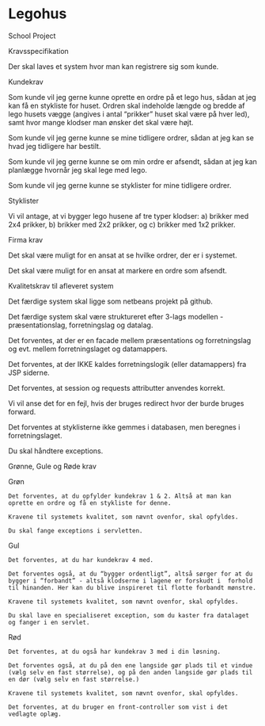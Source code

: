 # Legohus
School Project

Kravsspecifikation

Der skal laves et system hvor man kan registrere sig som kunde.

Kundekrav

  Som kunde vil jeg gerne kunne oprette en ordre på et lego hus, sådan at jeg kan få en stykliste for huset. Ordren skal indeholde længde og bredde af lego husets vægge (angives i antal “prikker” huset skal være på hver led), samt hvor mange klodser man ønsker det skal være højt.

  Som kunde vil jeg gerne kunne se mine tidligere ordrer, sådan at jeg kan se hvad jeg tidligere har bestilt.

  Som kunde vil jeg gerne kunne se om min ordre er afsendt, sådan at jeg kan planlægge hvornår jeg skal lege med lego.

  Som kunde vil jeg gerne kunne se styklister for mine tidligere ordrer.

Styklister

  Vi vil antage, at vi bygger lego husene af tre typer klodser: a) brikker med 2x4 prikker, b) brikker med 2x2 prikker, og c) brikker med 1x2 prikker.

Firma krav

  Det skal være muligt for en ansat at se hvilke ordrer, der er i systemet.
  
  Det skal være muligt for en ansat at markere en ordre som afsendt.

Kvalitetskrav til afleveret system
  
  Det færdige system skal ligge som netbeans projekt på github.
  
  Det færdige system skal være struktureret efter 3-lags modellen - præsentationslag, forretningslag og datalag.
  
  Det forventes, at der er en facade mellem præsentations og forretningslag og evt. mellem forretningslaget og datamappers.
  
  Det forventes, at der IKKE kaldes forretningslogik (eller datamappers) fra JSP siderne.
  
  Det forventes, at session og requests attributter anvendes korrekt.
  
  Vi vil anse det for en fejl, hvis der bruges redirect hvor der burde bruges forward.
  
  Det forventes at styklisterne ikke gemmes i databasen, men beregnes i forretningslaget.
  
  Du skal håndtere exceptions.

Grønne, Gule og Røde krav
  
  Grøn
    
    Det forventes, at du opfylder kundekrav 1 & 2. Altså at man kan oprette en ordre og få en stykliste for denne.
    
    Kravene til systemets kvalitet, som nævnt ovenfor, skal opfyldes.
    
    Du skal fange exceptions i servletten.
  
  Gul
    
    Det forventes, at du har kundekrav 4 med.
    
    Det forventes også, at du “bygger ordentligt”, altså sørger for at du bygger i “forbandt” - altså klodserne i lagene er forskudt i  forhold til hinanden. Her kan du blive inspireret til flotte forbandt mønstre.
    
    Kravene til systemets kvalitet, som nævnt ovenfor, skal opfyldes.
    
    Du skal lave en specialiseret exception, som du kaster fra datalaget og fanger i en servlet.
  
  Rød
    
    Det forventes, at du også har kundekrav 3 med i din løsning.
    
    Det forventes også, at du på den ene langside gør plads til et vindue (vælg selv en fast størrelse), og på den anden langside gør plads til en dør (vælg selv en fast størrelse.)
    
    Kravene til systemets kvalitet, som nævnt ovenfor, skal opfyldes.
    
    Det forventes, at du bruger en front-controller som vist i det vedlagte oplæg.
